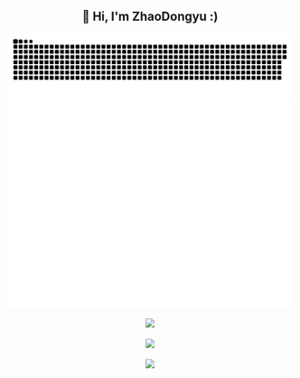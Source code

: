 <h2 align="center">👋 Hi, I'm ZhaoDongyu :)</h2>

<!-- 贪吃蛇代码贡献图 -->
<div align="center"><img src="./pic/github-contribution-grid-snake.svg" /></div>

<!-- 
![GitHub Snake Light](./github-snake.svg#gh-light-mode-only)
![GitHub Snake dark](./github-snake-dark.svg#gh-dark-mode-only) 
-->

<!-- metrics 基础资料 -->
<div align="center"><img src="base_metrics.svg" alt="base metrics"/></div>
<br>

<!-- GitHub数据统计 -->
<div align="center">
  <img height="200px" src="https://github-readme-stats.vercel.app/api?username=ZhaoDongyu-AK47&hide_title=true&hide_border=true&show_icons=trueline_height=21&text_color=000&icon_color=000&bg_color=0,ea6161,ffc64d,fffc4d,52fa5a&theme=graywhite" /></div>
<br>

<!-- GitHub奖杯🏆 -->
<div align="center"><img  src="https://github-profile-trophy.vercel.app/?username=ZhaoDongyu-AK47&theme=gruvbox&row=1&column=6&no-frame=true&no-bg=true" /></div>
<br>

<!-- Dynamic Quotes -->
<div align="center"><img src="https://quotes-github-readme.vercel.app/api?type=horizontal&theme=dark"></div>

<!--
**ZhaoDongyu-AK47/ZhaoDongyu-AK47** is a ✨ _special_ ✨ repository because its `README.md` (this file) appears on your GitHub profile.

Here are some ideas to get you started:

- 🔭 I’m currently working on ...
- 🌱 I’m currently learning ...
- 👯 I’m looking to collaborate on ...
- 🤔 I’m looking for help with ...
- 💬 Ask me about ...
- 📫 How to reach me: ...
- 😄 Pronouns: ...
- ⚡ Fun fact: ...
-->
